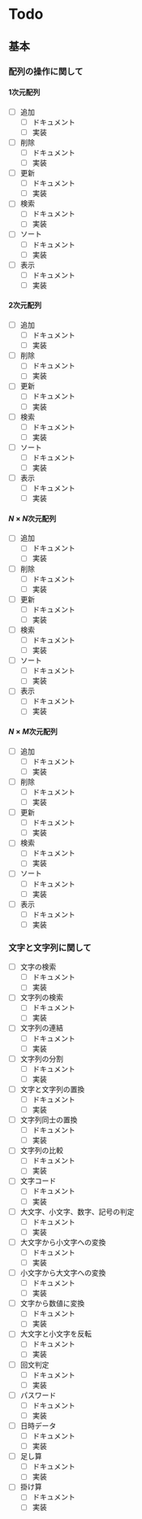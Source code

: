 # Todo

## 基本

### 配列の操作に関して

#### $1$次元配列

- [ ] 追加
  - [ ] ドキュメント
  - [ ] 実装
- [ ] 削除
  - [ ] ドキュメント
  - [ ] 実装
- [ ] 更新
  - [ ] ドキュメント
  - [ ] 実装
- [ ] 検索
  - [ ] ドキュメント
  - [ ] 実装
- [ ] ソート
  - [ ] ドキュメント
  - [ ] 実装
- [ ] 表示
  - [ ] ドキュメント
  - [ ] 実装

#### $2$次元配列

- [ ] 追加
  - [ ] ドキュメント
  - [ ] 実装
- [ ] 削除
  - [ ] ドキュメント
  - [ ] 実装
- [ ] 更新
  - [ ] ドキュメント
  - [ ] 実装
- [ ] 検索
  - [ ] ドキュメント
  - [ ] 実装
- [ ] ソート
  - [ ] ドキュメント
  - [ ] 実装
- [ ] 表示
  - [ ] ドキュメント
  - [ ] 実装

#### $N \times N$次元配列

- [ ] 追加
  - [ ] ドキュメント
  - [ ] 実装
- [ ] 削除
  - [ ] ドキュメント
  - [ ] 実装
- [ ] 更新
  - [ ] ドキュメント
  - [ ] 実装
- [ ] 検索
  - [ ] ドキュメント
  - [ ] 実装
- [ ] ソート
  - [ ] ドキュメント
  - [ ] 実装
- [ ] 表示
  - [ ] ドキュメント
  - [ ] 実装

#### $N \times M$次元配列

- [ ] 追加
  - [ ] ドキュメント
  - [ ] 実装
- [ ] 削除
  - [ ] ドキュメント
  - [ ] 実装
- [ ] 更新
  - [ ] ドキュメント
  - [ ] 実装
- [ ] 検索
  - [ ] ドキュメント
  - [ ] 実装
- [ ] ソート
  - [ ] ドキュメント
  - [ ] 実装
- [ ] 表示
  - [ ] ドキュメント
  - [ ] 実装

### 文字と文字列に関して

- [ ] 文字の検索
  - [ ] ドキュメント
  - [ ] 実装
- [ ] 文字列の検索
  - [ ] ドキュメント
  - [ ] 実装
- [ ] 文字列の連結
  - [ ] ドキュメント
  - [ ] 実装
- [ ] 文字列の分割
  - [ ] ドキュメント
  - [ ] 実装
- [ ] 文字と文字列の置換
  - [ ] ドキュメント
  - [ ] 実装
- [ ] 文字列同士の置換
  - [ ] ドキュメント
  - [ ] 実装
- [ ] 文字列の比較
  - [ ] ドキュメント
  - [ ] 実装
- [ ] 文字コード
  - [ ] ドキュメント
  - [ ] 実装
- [ ] 大文字、小文字、数字、記号の判定
  - [ ] ドキュメント
  - [ ] 実装
- [ ] 大文字から小文字への変換
  - [ ] ドキュメント
  - [ ] 実装
- [ ] 小文字から大文字への変換
  - [ ] ドキュメント
  - [ ] 実装
- [ ] 文字から数値に変換
  - [ ] ドキュメント
  - [ ] 実装
- [ ] 大文字と小文字を反転
  - [ ] ドキュメント
  - [ ] 実装
- [ ] 回文判定
  - [ ] ドキュメント
  - [ ] 実装
- [ ] パスワード
  - [ ] ドキュメント
  - [ ] 実装
- [ ] 日時データ
  - [ ] ドキュメント
  - [ ] 実装
- [ ] 足し算
  - [ ] ドキュメント
  - [ ] 実装
- [ ] 掛け算
  - [ ] ドキュメント
  - [ ] 実装
